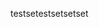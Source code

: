 testsetestsetsetset

<script>alert(document.cookie)</script>
<script>alert(document.cookie)</script>
